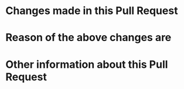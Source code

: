 # Changes made in this Pull Request
<!-- What you did in these changes in detail -->

# Reason of the above changes are
<!-- A detailed description of why you did these changes -->

# Other information about this Pull Request
<!-- Insert here any other information about this pull request -->
